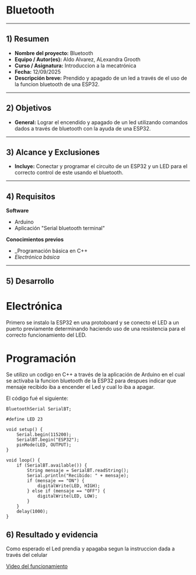 # Bluetooth

---
## 1) Resumen

- **Nombre del proyecto:** Bluetooth
- **Equipo / Autor(es):** Aldo Alvarez, ALexandra Grooth
- **Curso / Asignatura:** Introduccion a la mecatrónica
- **Fecha:** 12/09/2025  
- **Descripción breve:** Prendido y apagado de un led a través de el uso de la funcion bluetooth de una ESP32.

---

## 2) Objetivos

- **General:** Lograr el encendido y apagado de un led utilizando comandos dados a través de bluetooth con la ayuda de una ESP32.

---

## 3) Alcance y Exclusiones

- **Incluye:** Conectar y programar el circuito de un ESP32 y un LED para el correcto control de este usando el bluetooth.

---

## 4) Requisitos

**Software**
- Arduino
- Aplicación "Serial bluetooth terminal"

**Conocimientos previos**
- _Programación básica en C++
- _Electrónica básica_

---

## 5) Desarrollo

# Electrónica

Primero se instalo la ESP32 en una protoboard y se conecto el LED a un puerto previamente determinando haciendo uso de una resistencia para el correcto funcionamiento del LED.

# Programación
Se utilizo un codigo en C++ a través de la aplicación de Arduino en el cual se activaba la funcion bluetooth de la ESP32 para despues indicar que mensaje recibido iba a encender el Led y cual lo iba a apagar.

El código fué el siguiente:

```#include "BluetoothSerial.h"
BluetoothSerial SerialBT;

#define LED 23

void setup() {
    Serial.begin(115200);
    SerialBT.begin("ESP32");
    pinMode(LED, OUTPUT);
}

void loop() {
    if (SerialBT.available()) {
        String mensaje = SerialBT.readString();
        Serial.println("Recibido: " + mensaje);
        if (mensaje == "ON") {
            digitalWrite(LED, HIGH);
        } else if (mensaje == "OFF") {
            digitalWrite(LED, LOW);
        }
    }
    delay(1000);
}
```

## 6) Resultado y evidencia

Como esperado el Led prendia y apagaba segun la instruccion dada a través del celular

[Video del funcionamiento](https://drive.google.com/file/d/1zrjvqOzj3PhVCXXpGc0IRuPjqYrYylh9/view?usp=sharing)
